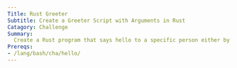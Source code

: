 ```yaml
---
Title: Rust Greeter
Subtitle: Create a Greeter Script with Arguments in Rust
Catagory: Challenge
Summary:
  Create a Rust program that says hello to a specific person either by first name (`./greet First`) or full name (`./greet First Last`) including quoted full names (`./greet 'First Name'`).
Prereqs:
- /lang/bash/cha/hello/
---
```

